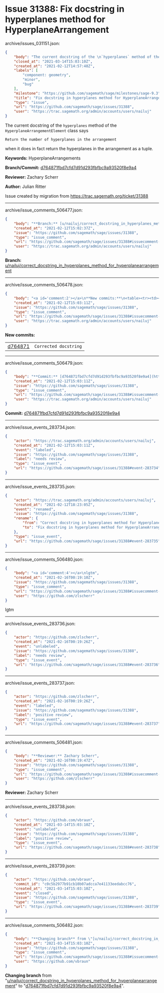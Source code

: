 # Issue 31388: Fix docstring in hyperplanes method for HyperplaneArrangement

archive/issues_031151.json:
```json
{
    "body": "The current docstring of the \n`hyperplanes` method of the `HyperplaneArrangementElement` class says\n\n`Return the number of hyperplanes in the arrangement`\n\nwhen it does in fact return the hyperplanes in the arrangement as a tuple.\n\n\n**Keywords:** HyperplaneArrangements\n\n**Branch/Commit:** [d764871fbd7cfd7d91d293fbfbc9a93520f8e9a4](https://github.com/sagemath/sagetrac-mirror/commit/d764871fbd7cfd7d91d293fbfbc9a93520f8e9a4)\n\n**Reviewer:** Zachary Scherr\n\n**Author:** Julian Ritter\n\nIssue created by migration from https://trac.sagemath.org/ticket/31388\n\n",
    "closed_at": "2021-03-14T15:03:10Z",
    "created_at": "2021-02-12T14:57:48Z",
    "labels": [
        "component: geometry",
        "minor",
        "bug"
    ],
    "milestone": "https://github.com/sagemath/sage/milestones/sage-9.3",
    "title": "Fix docstring in hyperplanes method for HyperplaneArrangement",
    "type": "issue",
    "url": "https://github.com/sagemath/sage/issues/31388",
    "user": "https://trac.sagemath.org/admin/accounts/users/nailuj"
}
```
The current docstring of the 
`hyperplanes` method of the `HyperplaneArrangementElement` class says

`Return the number of hyperplanes in the arrangement`

when it does in fact return the hyperplanes in the arrangement as a tuple.


**Keywords:** HyperplaneArrangements

**Branch/Commit:** [d764871fbd7cfd7d91d293fbfbc9a93520f8e9a4](https://github.com/sagemath/sagetrac-mirror/commit/d764871fbd7cfd7d91d293fbfbc9a93520f8e9a4)

**Reviewer:** Zachary Scherr

**Author:** Julian Ritter

Issue created by migration from https://trac.sagemath.org/ticket/31388





---

archive/issue_comments_506477.json:
```json
{
    "body": "**Branch:** [u/nailuj/correct_docstring_in_hyperplanes_method_for_hyperplanearrangement](https://github.com/sagemath/sagetrac-mirror/tree/u/nailuj/correct_docstring_in_hyperplanes_method_for_hyperplanearrangement)",
    "created_at": "2021-02-12T15:02:37Z",
    "issue": "https://github.com/sagemath/sage/issues/31388",
    "type": "issue_comment",
    "url": "https://github.com/sagemath/sage/issues/31388#issuecomment-506477",
    "user": "https://trac.sagemath.org/admin/accounts/users/nailuj"
}
```

**Branch:** [u/nailuj/correct_docstring_in_hyperplanes_method_for_hyperplanearrangement](https://github.com/sagemath/sagetrac-mirror/tree/u/nailuj/correct_docstring_in_hyperplanes_method_for_hyperplanearrangement)



---

archive/issue_comments_506478.json:
```json
{
    "body": "<a id='comment:2'></a>\n**New commits:**\n<table><tr><td><a href=\"https://github.com/sagemath/sagetrac-mirror/commit/d764871fbd7cfd7d91d293fbfbc9a93520f8e9a4\">d764871</a></td><td><code>Corrected docstring</code></td></tr></table>\n",
    "created_at": "2021-02-12T15:03:11Z",
    "issue": "https://github.com/sagemath/sage/issues/31388",
    "type": "issue_comment",
    "url": "https://github.com/sagemath/sage/issues/31388#issuecomment-506478",
    "user": "https://trac.sagemath.org/admin/accounts/users/nailuj"
}
```

<a id='comment:2'></a>
**New commits:**
<table><tr><td><a href="https://github.com/sagemath/sagetrac-mirror/commit/d764871fbd7cfd7d91d293fbfbc9a93520f8e9a4">d764871</a></td><td><code>Corrected docstring</code></td></tr></table>




---

archive/issue_comments_506479.json:
```json
{
    "body": "**Commit:** [d764871fbd7cfd7d91d293fbfbc9a93520f8e9a4](https://github.com/sagemath/sagetrac-mirror/commit/d764871fbd7cfd7d91d293fbfbc9a93520f8e9a4)",
    "created_at": "2021-02-12T15:03:11Z",
    "issue": "https://github.com/sagemath/sage/issues/31388",
    "type": "issue_comment",
    "url": "https://github.com/sagemath/sage/issues/31388#issuecomment-506479",
    "user": "https://trac.sagemath.org/admin/accounts/users/nailuj"
}
```

**Commit:** [d764871fbd7cfd7d91d293fbfbc9a93520f8e9a4](https://github.com/sagemath/sagetrac-mirror/commit/d764871fbd7cfd7d91d293fbfbc9a93520f8e9a4)



---

archive/issue_events_283734.json:
```json
{
    "actor": "https://trac.sagemath.org/admin/accounts/users/nailuj",
    "created_at": "2021-02-12T15:03:11Z",
    "event": "labeled",
    "issue": "https://github.com/sagemath/sage/issues/31388",
    "label": "needs review",
    "type": "issue_event",
    "url": "https://github.com/sagemath/sage/issues/31388#event-283734"
}
```



---

archive/issue_events_283735.json:
```json
{
    "actor": "https://trac.sagemath.org/admin/accounts/users/nailuj",
    "created_at": "2021-02-12T18:23:05Z",
    "event": "renamed",
    "issue": "https://github.com/sagemath/sage/issues/31388",
    "rename": {
        "from": "Correct docstring in hyperplanes method for HyperplaneArrangement",
        "to": "Fix docstring in hyperplanes method for HyperplaneArrangement"
    },
    "type": "issue_event",
    "url": "https://github.com/sagemath/sage/issues/31388#event-283735"
}
```



---

archive/issue_comments_506480.json:
```json
{
    "body": "<a id='comment:4'></a>\nlgtm",
    "created_at": "2021-02-16T00:19:10Z",
    "issue": "https://github.com/sagemath/sage/issues/31388",
    "type": "issue_comment",
    "url": "https://github.com/sagemath/sage/issues/31388#issuecomment-506480",
    "user": "https://github.com/zlscherr"
}
```

<a id='comment:4'></a>
lgtm



---

archive/issue_events_283736.json:
```json
{
    "actor": "https://github.com/zlscherr",
    "created_at": "2021-02-16T00:19:26Z",
    "event": "unlabeled",
    "issue": "https://github.com/sagemath/sage/issues/31388",
    "label": "needs review",
    "type": "issue_event",
    "url": "https://github.com/sagemath/sage/issues/31388#event-283736"
}
```



---

archive/issue_events_283737.json:
```json
{
    "actor": "https://github.com/zlscherr",
    "created_at": "2021-02-16T00:19:26Z",
    "event": "labeled",
    "issue": "https://github.com/sagemath/sage/issues/31388",
    "label": "positive review",
    "type": "issue_event",
    "url": "https://github.com/sagemath/sage/issues/31388#event-283737"
}
```



---

archive/issue_comments_506481.json:
```json
{
    "body": "**Reviewer:** Zachary Scherr",
    "created_at": "2021-02-16T00:19:47Z",
    "issue": "https://github.com/sagemath/sage/issues/31388",
    "type": "issue_comment",
    "url": "https://github.com/sagemath/sage/issues/31388#issuecomment-506481",
    "user": "https://github.com/zlscherr"
}
```

**Reviewer:** Zachary Scherr



---

archive/issue_events_283738.json:
```json
{
    "actor": "https://github.com/vbraun",
    "created_at": "2021-03-14T15:03:10Z",
    "event": "unlabeled",
    "issue": "https://github.com/sagemath/sage/issues/31388",
    "label": "positive review",
    "type": "issue_event",
    "url": "https://github.com/sagemath/sage/issues/31388#event-283738"
}
```



---

archive/issue_events_283739.json:
```json
{
    "actor": "https://github.com/vbraun",
    "commit_id": "c0c5b2977b91cb10b07adcca7e41133eedabcc76",
    "created_at": "2021-03-14T15:03:10Z",
    "event": "closed",
    "issue": "https://github.com/sagemath/sage/issues/31388",
    "type": "issue_event",
    "url": "https://github.com/sagemath/sage/issues/31388#event-283739"
}
```



---

archive/issue_comments_506482.json:
```json
{
    "body": "**Changing branch** from \"[u/nailuj/correct_docstring_in_hyperplanes_method_for_hyperplanearrangement](https://github.com/sagemath/sagetrac-mirror/tree/u/nailuj/correct_docstring_in_hyperplanes_method_for_hyperplanearrangement)\" to \"[d764871fbd7cfd7d91d293fbfbc9a93520f8e9a4](https://github.com/sagemath/sagetrac-mirror/commit/d764871fbd7cfd7d91d293fbfbc9a93520f8e9a4)\".",
    "created_at": "2021-03-14T15:03:10Z",
    "issue": "https://github.com/sagemath/sage/issues/31388",
    "type": "issue_comment",
    "url": "https://github.com/sagemath/sage/issues/31388#issuecomment-506482",
    "user": "https://github.com/vbraun"
}
```

**Changing branch** from "[u/nailuj/correct_docstring_in_hyperplanes_method_for_hyperplanearrangement](https://github.com/sagemath/sagetrac-mirror/tree/u/nailuj/correct_docstring_in_hyperplanes_method_for_hyperplanearrangement)" to "[d764871fbd7cfd7d91d293fbfbc9a93520f8e9a4](https://github.com/sagemath/sagetrac-mirror/commit/d764871fbd7cfd7d91d293fbfbc9a93520f8e9a4)".

